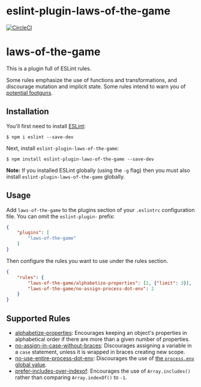 # eslint-plugin-laws-of-the-game
[![CircleCI](https://circleci.com/gh/bleacherreport/eslint-plugin-laws-of-the-game/tree/master.svg?style=svg)](https://circleci.com/gh/bleacherreport/eslint-plugin-laws-of-the-game/tree/master)

laws-of-the-game
================

This is a plugin full of ESLint rules.

Some rules emphasize the use of functions and transformations, and discourage mutation and implicit state.
Some rules intend to warn you of [potential footguns][PillarsOfJS].


## Installation

You'll first need to install [ESLint]:

```
$ npm i eslint --save-dev
```

Next, install `eslint-plugin-laws-of-the-game`:

```
$ npm install eslint-plugin-laws-of-the-game --save-dev
```

**Note:** If you installed ESLint globally (using the `-g` flag) then you must also install `eslint-plugin-laws-of-the-game` globally.

## Usage

Add `laws-of-the-game` to the plugins section of your `.eslintrc` configuration file. You can omit the `eslint-plugin-` prefix:

```json
{
    "plugins": [
        "laws-of-the-game"
    ]
}
```


Then configure the rules you want to use under the rules section.

```json
{
    "rules": {
        "laws-of-the-game/alphabetize-properties": [2, {"limit": 3}],
        "laws-of-the-game/no-assign-process-dot-env": 2
    }
}
```

## Supported Rules

* [alphabetize-properties]: Encourages keeping an object's properties in alphabetical order if there are more than a given number of properties.
* [no-assign-in-case-without-braces]: Discourages assigning a variable in a `case` statement, unless it is wrapped in braces creating new scope.
* [no-use-entire-process-dot-env]: Discourages the use of [the `process.env` global value][Process-dot-env].
* [prefer-includes-over-indexof]: Encourages the use of `Array.includes()` rather than comparing `Array.indexOf()` to `-1`.



[alphabetize-properties]: ./lib/rules/alphabetize-properties.md
[no-assign-in-case-without-braces]: ./lib/rules/no-assign-in-case-without-braces.md
[no-use-entire-process-dot-env]: ./lib/rules/no-use-entire-process-dot-env.md
[prefer-includes-over-indexof]: ./lib/rules/prefer-includes-over-indexof.md
[ESLint]: http://eslint.org
[PillarsOfJS]: https://medium.com/javascript-scene/the-two-pillars-of-javascript-ee6f3281e7f3
[Process-dot-env]: https://nodejs.org/api/process.html#process_process_env
